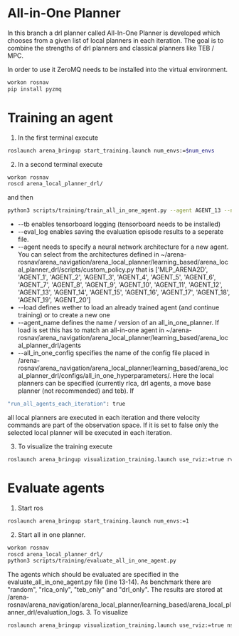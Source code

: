 # All-in-One Planner
In this branch a drl planner called All-In-One Planner is developed which chooses from a given list of local planners in each iteration. The goal is to combine the strengths of drl planners and classical planners like TEB / MPC.

In order to use it ZeroMQ needs to be installed into the virtual environment.

```bash
workon rosnav
pip install pyzmq
```

# Training an agent
1. In the first terminal execute
```bash
roslaunch arena_bringup start_training.launch num_envs:=$num_envs
```
2. In a second terminal execute
```bash
workon rosnav
roscd arena_local_planner_drl/
```
and then
```bash
python3 scripts/training/train_all_in_one_agent.py --agent AGENT_13 --n_envs $num_envs --tb --eval_log --agent_name all_in_one_teb_rlca_drl4_rule03_policy13 --all_in_one_config all_in_one_default.json
```
* --tb enables tensorboard logging (tensorboard needs to be installed)
* --eval_log enables saving the evaluation episode results to a seperate file.
* --agent needs to specify a neural network architecture for a new agent. You can select from the architectures defined in ~/arena-rosnav/arena_navigation/arena_local_planner/learning_based/arena_local_planner_drl/scripts/custom_policy.py that is ['MLP_ARENA2D', 'AGENT_1', 'AGENT_2', 'AGENT_3', 'AGENT_4', 'AGENT_5', 'AGENT_6',
                                'AGENT_7', 'AGENT_8', 'AGENT_9', 'AGENT_10', 'AGENT_11', 'AGENT_12', 'AGENT_13',
                                'AGENT_14', 'AGENT_15', 'AGENT_16', 'AGENT_17', 'AGENT_18', 'AGENT_19', 'AGENT_20']
* --load defines wether to load an already trained agent (and continue training) or to create a new one
* --agent_name defines the name / version of an all_in_one_planner. If load is set this has to match an all-in-one agent in ~/arena-rosnav/arena_navigation/arena_local_planner/learning_based/arena_local_planner_drl/agents
* --all_in_one_config specifies the name of the config file placed in /arena-rosnav/arena_navigation/arena_local_planner/learning_based/arena_local_planner_drl/configs/all_in_one_hyperparameters/. Here the local planners can be specified (currently rlca, drl agents, a move base planner (not recommended) and teb). If
```bash
"run_all_agents_each_iteration": true
```
all local planners are executed in each iteration and there velocity commands are part of the observation space. If it is set to false only the selected local planner will be executed in each iteration.

3. To visualize the training execute
```bash
roslaunch arena_bringup visualization_training.launch use_rviz:=true rviz_file:=allinone_train
```

# Evaluate agents
1. Start ros
```bash
roslaunch arena_bringup start_training.launch num_envs:=1
```
2. Start all in one planner.
```bash
workon rosnav
roscd arena_local_planner_drl/
python3 scripts/training/evaluate_all_in_one_agent.py
```
The agents which should be evaluated are specified in the evaluate_all_in_one_agent.py file (line 13-14). As benchmark there are "random", "rlca_only", "teb_only" and "drl_only". The results are stored at /arena-rosnav/arena_navigation/arena_local_planner/learning_based/arena_local_planner_drl/evaluation_logs.
3. To visualize
```bash
roslaunch arena_bringup visualization_training.launch use_rviz:=true ns:=eval_sim rviz_file:=allinone_evalsim
```
